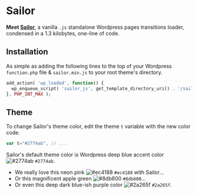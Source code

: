 # Sailor

**Meet [Sailor][1]**, a vanilla `.js` standalone Wordpress pages transitions loader, condensed in a 1.3 kilobytes, one-line of code.

## Installation

As simple as adding the following lines to the top of your Wordpress `function.php` file & `sailor.min.js` to your root theme's directory.

```php
add_action( 'wp_loaded', function() {
  wp_enqueue_script( 'sailor_js', get_template_directory_uri() . '/sailor.min.js', array(), '1.0.0', true );
}, PHP_INT_MAX );
```
## Theme

To change Sailor's theme color, edit the theme ` t ` variable with the new color code.

```js
var t="#2774ab", // ...
```

Sailor's default theme color is Wordpress deep blue accent color ![#2774ab](https://via.placeholder.com/15/2774ab/000000?text=+) `#2774ab`.

- We really love this neon pink ![#ec4188](https://via.placeholder.com/15/ec4188/000000?text=+) `#ec4188` with Sailor...
- Or this magnificent apple green ![#8db600](https://via.placeholder.com/15/8db600/000000?text=+) `#8db600`...
- Or even this deep dark blue-ish purple color ![#2a265f](https://via.placeholder.com/15/2a265f/000000?text=+) `#2a265f`.

[1]: https://github.com/amarinediary/Sailor/blob/main/README.md

